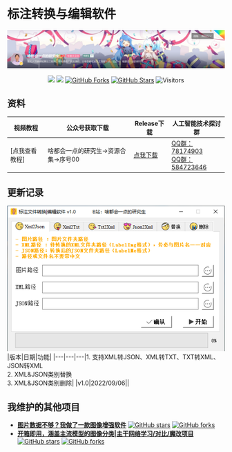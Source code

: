 标注转换与编辑软件
===========================

<div align="center">

[![BILIBILI](https://raw.githubusercontent.com/Fafa-DL/readme-data/main/Bilibili.png)](https://space.bilibili.com/46880349)

![](https://img.shields.io/badge/Label%20Convert-v1.0-brightgreen)
![](https://img.shields.io/badge/Windows-10-green)
[![GitHub Forks](https://img.shields.io/github/forks/Fafa-DL/LabelConvert)](https://github.com/Fafa-DL/LabelConvert)
[![GitHub Stars](https://img.shields.io/github/stars/Fafa-DL/LabelConvert)](https://github.com/Fafa-DL/LabelConvert)
![Visitors](https://visitor-badge.glitch.me/badge?page_id=Fafa-DL.LabelConvert&right_color=yellow)

</div>

## 资料
|视频教程|公众号获取下载|Release下载|人工智能技术探讨群|
|---|---|---|---|
|[点我查看教程]|啥都会一点的研究生->资源合集->序号00|[点我下载](https://github.com/Fafa-DL/LabelConvert/archive/refs/tags/v1.0.zip)|[QQ群：78174903](https://jq.qq.com/?_wv=1027&k=lY5KVICA)<br/>[QQ群：584723646](https://jq.qq.com/?_wv=1027&k=bakez5Yz)|

## 更新记录
![](https://raw.githubusercontent.com/Fafa-DL/readme-data/main/LabelConvert/v1.0.png)
|版本|日期|功能|
|---|---|---|1. 支持XML转JSON、XML转TXT、TXT转XML、JSON转XML<br>2. XML&JSON类别替换<br>3. XML&JSON类别删除|
|v1.0|2022/09/06||
## 我维护的其他项目
- [**图片数据不够？我做了一款图像增强软件**](https://github.com/Fafa-DL/Image-Augmentation)
[![GitHub stars](https://img.shields.io/github/stars/Fafa-DL/Image-Augmentation)](https://github.com/Fafa-DL/Image-Augmentation)
[![GitHub forks](https://img.shields.io/github/forks/Fafa-DL/Image-Augmentation)](https://github.com/Fafa-DL/Image-Augmentation)
- [**开箱即用，涵盖主流模型的图像分类|主干网络学习/对比/魔改项目**](https://github.com/Fafa-DL/Awesome-Backbones)
[![GitHub stars](https://img.shields.io/github/stars/Fafa-DL/Awesome-Backbones)](https://github.com/Fafa-DL/Awesome-Backbones)
[![GitHub forks](https://img.shields.io/github/forks/Fafa-DL/Awesome-Backbones)](https://github.com/Fafa-DL/Awesome-Backbones)